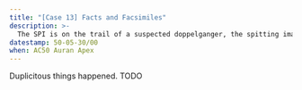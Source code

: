 ```yaml
---
title: "[Case 13] Facts and Facsimiles"
description: >-
  The SPI is on the trail of a suspected doppelganger, the spitting image of one of their former colleagues.
datestamp: 50-05-30/00
when: AC50 Auran Apex
---
```


Duplicitous things happened. TODO
